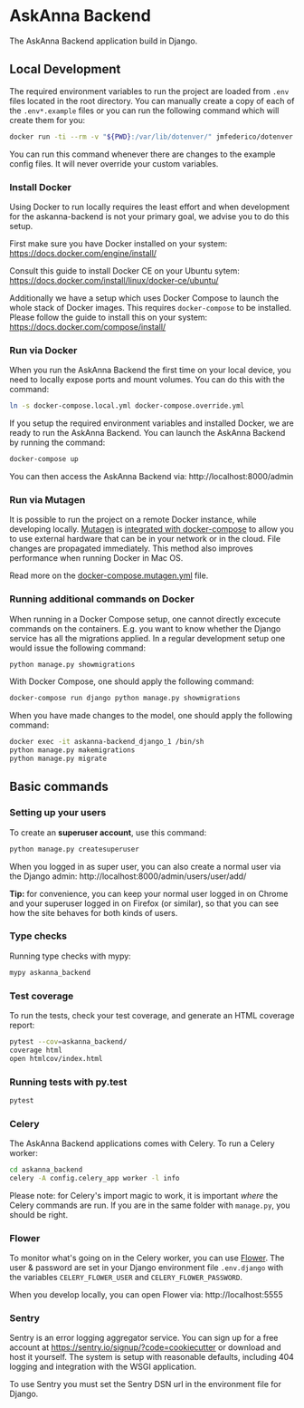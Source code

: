 # AskAnna Backend

The AskAnna Backend application build in Django.

## Local Development

The required environment variables to run the project are loaded from `.env` files located in the root directory. You
can manually create a copy of each of the `.env*.example` files or you can run the following command which will create
them for you:

```bash
docker run -ti --rm -v "${PWD}:/var/lib/dotenver/" jmfederico/dotenver:version-1.2.0 dotenver -r --pattern "**/.env*.example"
```

You can run this command whenever there are changes to the example config files. It will never override your custom
variables.

### Install Docker

Using Docker to run locally requires the least effort and when development for the askanna-backend is not your primary
goal, we advise you to do this setup.

First make sure you have Docker installed on your system: https://docs.docker.com/engine/install/

Consult this guide to install Docker CE on your Ubuntu sytem: https://docs.docker.com/install/linux/docker-ce/ubuntu/

Additionally we have a setup which uses Docker Compose to launch the whole stack of Docker images. This requires
`docker-compose` to be installed. Please follow the guide to install this on your system:
https://docs.docker.com/compose/install/

### Run via Docker

When you run the AskAnna Backend the first time on your local device, you need to locally expose ports and mount
volumes. You can do this with the command:

```bash
ln -s docker-compose.local.yml docker-compose.override.yml
```

If you setup the required environment variables and installed Docker, we are ready to run the AskAnna Backend. You can
launch the AskAnna Backend by running the command:

```bash
docker-compose up
```

You can then access the AskAnna Backend via: http://localhost:8000/admin

### Run via Mutagen

It is possible to run the project on a remote Docker instance, while developing locally. [Mutagen](https://mutagen.io)
is [integrated with docker-compose](https://mutagen.io/documentation/orchestration/compose) to allow you to use
external hardware that can be in your network or in the cloud. File changes are propagated immediately. This method
also improves performance when running Docker in Mac OS.

Read more on the [docker-compose.mutagen.yml](docker-compose.mutagen.yml) file.

### Running additional commands on Docker

When running in a Docker Compose setup, one cannot directly excecute commands on the containers. E.g. you want to know
whether the Django service has all the migrations applied. In a regular development setup one would issue the following
command:

```python
python manage.py showmigrations
```

With Docker Compose, one should apply the following command:

```bash
docker-compose run django python manage.py showmigrations
```

When you have made changes to the model, one should apply the following command:

```bash
docker exec -it askanna-backend_django_1 /bin/sh
python manage.py makemigrations
python manage.py migrate
```

## Basic commands

### Setting up your users

To create an **superuser account**, use this command:

```python
python manage.py createsuperuser
```

When you logged in as super user, you can also create a normal user via the Django admin:
http://localhost:8000/admin/users/user/add/

**Tip:** for convenience, you can keep your normal user logged in on Chrome and your superuser logged in on Firefox
(or similar), so that you can see how the site behaves for both kinds of users.

### Type checks

Running type checks with mypy:

```python
mypy askanna_backend
```

### Test coverage

To run the tests, check your test coverage, and generate an HTML coverage report:

```bash
pytest --cov=askanna_backend/
coverage html
open htmlcov/index.html
```

### Running tests with py.test

```python
pytest
```


### Celery

The AskAnna Backend applications comes with Celery. To run a Celery worker:

```bash
cd askanna_backend
celery -A config.celery_app worker -l info
```

Please note: for Celery's import magic to work, it is important *where* the Celery commands are run. If you are in the
same folder with `manage.py`, you should be right.

### Flower

To monitor what's going on in the Celery worker, you can use [Flower](https://flower.readthedocs.io/en/latest/). The
user & password are set in your Django environment file `.env.django` with the variables `CELERY_FLOWER_USER` and
`CELERY_FLOWER_PASSWORD`.

When you develop locally, you can open Flower via: http://localhost:5555

### Sentry

Sentry is an error logging aggregator service. You can sign up for a free account at
https://sentry.io/signup/?code=cookiecutter or download and host it yourself. The system is setup with reasonable
defaults, including 404 logging and integration with the WSGI application.

To use Sentry you must set the Sentry DSN url in the environment file for Django.
